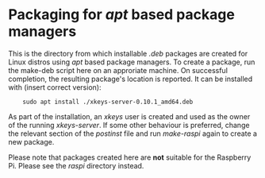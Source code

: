 # Packaging for _apt_ based package managers

This is the directory from which installable _.deb_ packages are created for Linux distros using _apt_ based package managers. To create a package, run the make-deb script here on an approriate machine. On successful completion, the resulting package's location is reported. It can be installed with (insert correct version):
```
	sudo apt install ./xkeys-server-0.10.1_amd64.deb
```

As part of the installation, an _xkeys_ user is created and used as the owner of the running _xkeys-server_. If some other behaviour is preferred, change the relevant section of the _postinst_ file and run _make-raspi_ again to create a new package.

Please note that packages created here are **not** suitable for the Raspberry Pi. Please see the _raspi_ directory instead.

